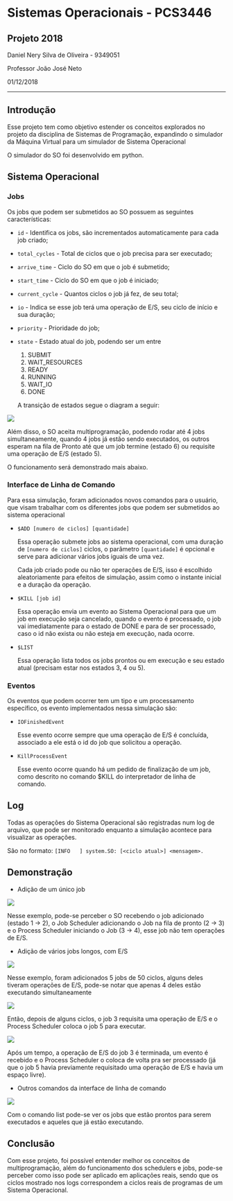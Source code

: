 # Sistemas Operacionais - PCS3446
## Projeto 2018

Daniel Nery Silva de Oliveira - 9349051

Professor João José Neto

01/12/2018

-------------

## Introdução

Esse projeto tem como objetivo estender os conceitos explorados no projeto
da disciplina de Sistemas de Programação, expandindo o simulador da Máquina
Virtual para um simulador de Sistema Operacional

O simulador do SO foi desenvolvido em python.

## Sistema Operacional

### Jobs

Os jobs que podem ser submetidos ao SO possuem as seguintes características:

* `id` - Identifica os jobs, são incrementados automaticamente para cada job criado;
* `total_cycles` - Total de ciclos que o job precisa para ser executado;
* `arrive_time` - Ciclo do SO em que o job é submetido;
* `start_time` - Ciclo do SO em que o job é iniciado;
* `current_cycle` - Quantos ciclos o job já fez, de seu total;
* `io` - Indica se esse job terá uma operação de E/S, seu ciclo de início e sua duração;
* `priority` - Prioridade do job;
* `state` - Estado atual do job, podendo ser um entre

  1. SUBMIT
  2. WAIT_RESOURCES
  3. READY
  4. RUNNING
  5. WAIT_IO
  6. DONE

  A transição de estados segue o diagram a seguir:

![](docs/img/job_sm.png)

Além disso, o SO aceita multiprogramação, podendo rodar até 4 jobs
simultaneamente, quando 4 jobs já estão sendo executados, os outros esperam
na fila de Pronto até que um job termine (estado 6) ou requisite uma operação de E/S (estado 5).

O funcionamento será demonstrado mais abaixo.

### Interface de Linha de Comando

Para essa simulação, foram adicionados novos comandos para o usuário, que
visam trabalhar com os diferentes jobs que podem ser submetidos ao sistema
operacional

* `$ADD [numero de ciclos] [quantidade]`

  Essa operação submete jobs ao sistema operacional, com uma duração de `[numero de ciclos]` ciclos, o parâmetro `[quantidade]` é opcional e serve para adicionar vários jobs iguais de uma vez.

  Cada job criado pode ou não ter operações de E/S, isso é escolhido aleatoriamente para efeitos de simulação, assim como o instante inicial e a duração da operação.

* `$KILL [job id]`

  Essa operação envia um evento ao Sistema Operacional para que um job em execução seja cancelado, quando o evento é processado, o job vai imediatamente para o estado de DONE e para de ser processado, caso o id não exista ou não esteja em execução, nada ocorre.

* `$LIST`

  Essa operação lista todos os jobs prontos ou em execução e seu estado atual (precisam estar nos estados 3, 4 ou 5).

### Eventos

Os eventos que podem ocorrer tem um tipo e um processamento específico, os evento implementados nessa simulação são:

* `IOFinishedEvent`

  Esse evento ocorre sempre que uma operação de E/S é concluída, associado a ele está o id do job que solicitou a operação.

* `KillProcessEvent`

  Esse evento ocorre quando há um pedido de finalização de um job, como descrito no comando $KILL do interpretador de linha de comando.

## Log

Todas as operações do Sistema Operacional são registradas num log de arquivo, que pode ser monitorado enquanto a simulação acontece para visualizar as operações.

São no formato:
`[INFO   ] system.SO: [<ciclo atual>] <mensagem>.`

## Demonstração

* Adição de um único job

![](docs/img/ex1.png)

Nesse exemplo, pode-se perceber o SO recebendo o job adicionado (estado 1 ->
2), o Job Scheduler adicionando o Job na fila de pronto (2 -> 3) e o
Process Scheduler iniciando o Job (3 -> 4), esse job não tem operações de E/S.

* Adição de vários jobs longos, com E/S

![](docs/img/ex2.png)

Nesse exemplo, foram adicionados 5 jobs de 50 ciclos, alguns deles tiveram
operações de E/S, pode-se notar que apenas 4 deles estão executando
simultaneamente

![](docs/img/ex2.2.png)

Então, depois de alguns ciclos, o job 3 requisita uma operação de E/S e o
Process Scheduler coloca o job 5 para executar.

![](docs/img/ex2.3.png)

Após um tempo, a operação de E/S do job 3 é terminada, um evento é recebido
e o Process Scheduler o coloca de volta pra ser processado (já que o job 5
havia previamente requisitado uma operação de E/S e havia um espaço livre).

* Outros comandos da interface de linha de comando

![](docs/img/ex3.png)

Com o comando list pode-se ver os jobs que estão prontos para serem
executados e aqueles que já estão executando.


## Conclusão

Com esse projeto, foi possível entender melhor os conceitos de
multiprogramação, além do funcionamento dos schedulers e jobs, pode-se
perceber como isso pode ser aplicado em aplicações reais, sendo que os
ciclos mostrado nos logs correspondem a ciclos reais de programas de um
Sistema Operacional.
